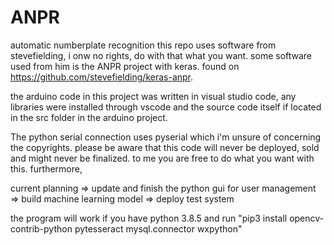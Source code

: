 # ANPR
automatic numberplate recognition
this repo uses software from stevefielding, i onw no rights, do with that what you want.
some software used from him is the ANPR project with keras. found on https://github.com/stevefielding/keras-anpr.

the arduino code in this project was written in visual studio code, any libraries were installed through vscode and the source code itself if located in the src folder in the arduino project.

The python serial connection uses pyserial which i'm unsure of concerning the copyrights. please be aware that this code will never be deployed, sold and might never be finalized. to me you are free to do what you want with this.
furthermore, 

current planning
=> update and finish the python gui for user management
=> build machine learning model
=> deploy test system

the program will work if you have python 3.8.5 and run "pip3 install opencv-contrib-python pytesseract mysql.connector wxpython"

